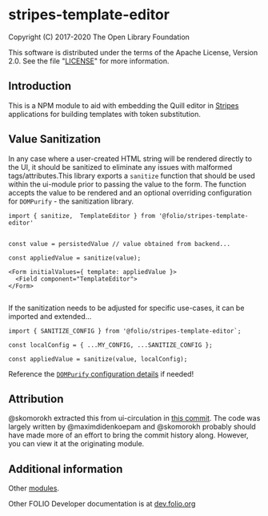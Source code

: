 # stripes-template-editor

Copyright (C) 2017-2020 The Open Library Foundation

This software is distributed under the terms of the Apache License,
Version 2.0. See the file "[LICENSE](LICENSE)" for more information.

## Introduction

This is a NPM module to aid with embedding the Quill editor in [Stripes](https://github.com/folio-org/stripes-core/) applications for building templates with token substitution.


## Value Sanitization

In any case where a user-created HTML string will be rendered directly to the UI, it should be sanitized to eliminate any issues with malformed tags/attributes.This library exports a `sanitize` function that should be used within the ui-module prior to passing the value to the form. The function accepts the value to be rendered and an optional overriding configuration for `DOMPurify` - the sanitization library.

```
import { sanitize,  TemplateEditor } from '@folio/stripes-template-editor'


const value = persistedValue // value obtained from backend...

const appliedValue = sanitize(value);

<Form initialValues={ template: appliedValue }>
  <Field component="TemplateEditor">
</Form>


```

If the sanitization needs to be adjusted for specific use-cases, it can be imported and extended...

```
import { SANITIZE_CONFIG } from '@folio/stripes-template-editor`;

const localConfig = { ...MY_CONFIG, ...SANITIZE_CONFIG };

const appliedValue = sanitize(value, localConfig);

```

Reference the [`DOMPurify` configuration details](https://github.com/cure53/DOMPurify?tab=readme-ov-file#can-i-configure-dompurify) if needed!


## Attribution

@skomorokh extracted this from ui-circulation in [this commit](https://github.com/folio-org/ui-circulation/commit/ead94d580d7e0be4e8b9f17d9fc99a2e43fb8cae). The code was largely written by @maximdidenkoepam and @skomorokh probably should have made more of an effort to bring the commit history along. However, you can view it at the originating module.

## Additional information

Other [modules](https://dev.folio.org/source-code/#client-side).

Other FOLIO Developer documentation is at [dev.folio.org](https://dev.folio.org/)
